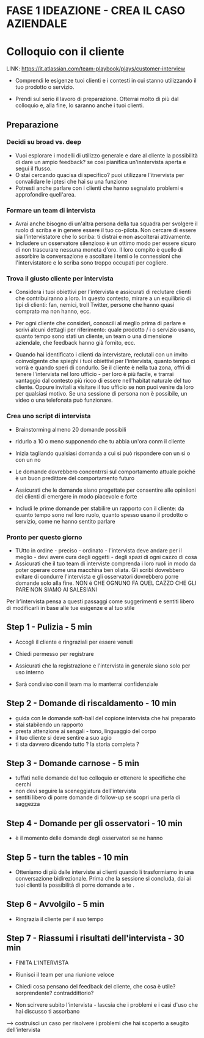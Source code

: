 # FASE 1 IDEAZIONE - CREA IL CASO AZIENDALE
# Colloquio con il cliente
LINK: https://it.atlassian.com/team-playbook/plays/customer-interview
+ Comprendi le esigenze tuoi clienti e i contesti in cui stanno utilizzando il tuo prodotto o servizio.

+ Prendi sul serio il lavoro di preparazione. Otterrai molto di più dal colloquio e, alla fine, lo saranno anche i tuoi clienti.

## Preparazione 
### Decidi su broad vs. deep
+ Vuoi esplorare i modelli di utilizzo generale e dare al cliente la possibilità di dare un ampio feedback? se cosi pianifica un'inntervista aperta e segui il flusso.
+ O stai cercando quacisa di specifico? puoi utilizzare l'itnervista per convalidare le iptesi che hai su una funzione 
+ Potresti anche parlare con i clienti che hanno segnalato problemi e approfondire quell'area.

### Formare un team di intervista 
+ Avrai anche bisogno di un'altra persona della tua squadra per svolgere il ruolo di scriba e in genere essere il tuo co-pilota. Non cercare di essere sia l'intervistatore che lo scriba: ti distrai e non ascolterai attivamente.
+ Includere un osservatore silenzioso è un ottimo modo per essere sicuro di non trascurare nessuna moneta d'oro. Il loro compito è quello di assorbire la conversazione e ascoltare i temi o le connessioni che l'intervistatore e lo scriba sono troppo occupati per cogliere.

### Trova il giusto cliente per intervista
+ Considera i tuoi obiettivi per l'intervista e assicurati di reclutare clienti che contribuiranno a loro. In questo contesto, mirare a un equilibrio di tipi di clienti: fan, nemici, troll Twitter, persone che hanno quasi comprato ma non hanno, ecc.

+ Per ogni cliente che consideri, conoscili al meglio prima di parlare e scrivi alcuni dettagli per riferimento: quale prodotto / i o servizio usano, quanto tempo sono stati un cliente, un team o una dimensione aziendale, che feedback hanno già fornito, ecc.

+ Quando hai identificato i clienti da intervistare, reclutali con un invito coinvolgente che spieghi i tuoi obiettivi per l'intervista, quanto tempo ci vorrà e quando speri di condurlo. Se il cliente è nella tua zona, offri di tenere l'intervista nel loro ufficio - per loro è più facile, e trarrai vantaggio dal contesto più ricco di essere nell'habitat naturale del tuo cliente. Oppure invitali a visitare il tuo ufficio se non puoi venire da loro per qualsiasi motivo. Se una sessione di persona non è possibile, un video o una telefonata può funzionare.

### Crea uno script di intervista 
+ Brainstorming almeno 20 domande possibili 
+ ridurlo a 10 o meno supponendo che tu abbia un'ora conm il cliente 
+ Inizia tagliando qualsiasi domanda a cui si può rispondere con un si o con un no 

+ Le domande dovrebbero concentrrsi sul comportamento attuale poiché è un buon predittore del comportamento futuro
+ Assicurati che le domande siano progettate per consentire alle opiniioni dei clienti di emergere in modo piacevole e forte
+ Includi le prime domande per stabilire un rapporto con il cliente: da quanto tempo sono nel loro ruolo, quanto spesso usano il prodotto o servizio, come ne hanno sentito parlare 

### Pronto per questo giorno 
+ TUtto in ordine - preciso - ordinato - l'intervista deve andare per il meglio - devi avere cura degli oggetti - degli spazi di ogni cazzo di cosa 
+ Assicurati che il tuo team di interviste comprenda i loro ruoli in modo da poter operare come una macchina ben oliata. Gli scribi dovrebbero evitare di condurre l'intervista e gli osservatori dovrebbero porre domande solo alla fine.  NON é CHE OGNUNO FA QUEL CAZZO CHE GLI PARE NON SIAMO AI SALESIANI 


Per lr'intervista pensa a questi passaggi come suggerimenti e sentiti libero di modificarli in base alle tue esigenze e al tuo stile 

## Step 1 - Pulizia - 5 min 
+ Accogli il cliente e ringraziali per essere venuti

+ Chiedi permesso per registrare 
+ Assicurati che la registrazione e l'intervista in generale siano solo per uso interno 
+ Sarà condiviso con il team ma lo manterrai confidenziale 

## Step 2 - Domande di riscaldamento - 10 min
+ guida con le domande soft-ball del copione intervista che hai preparato
+ stai stabilendo un rapporto 
+ presta attenzione ai sengali - tono, linguaggio del corpo
+ il tuo cliente si deve sentire a suo agio 
+ ti sta davvero dicendo tutto ? la storia completa ?

## Step 3 - Domande carnose - 5 min 
+ tuffati nelle domande del tuo colloquio er ottenere le specifiche che cerchi 
+ non devi seguire la sceneggiatura dell'intervista 
+ sentiti libero di porre domande di follow-up se scopri una perla di saggezza

## Step 4 - Domande per gli osservatori - 10 min 
+ è il momento delle domande degli osservatori se ne hanno 

## Step 5 - turn the tables - 10 min
+ Otteniamo di più dalle interviste ai clienti quando li trasformiamo in una conversazione bidirezionale. Prima che la sessione si concluda, dai ai tuoi clienti la possibilità di porre domande a  te .


## Step 6 - Avvolgilo - 5 min 
+ Ringrazia il cliente per il suo tempo 

## Step 7 - Riassumi i risultati dell'intervista - 30 min
+ FINITA L'INTERVISTA 
+ Riunisci il team per una riunione veloce
+ Chiedi cosa pensano del feedback del cliente, che cosa è utile? sorprendente? contraddittorio?

+ Non scirvere subito l'intervista - lascsia che i problemi e i casi d'uso che hai discusso ti assorbano

--> costruisci un caso per risolvere i problemi che hai scoperto a seugito dell'intervista 